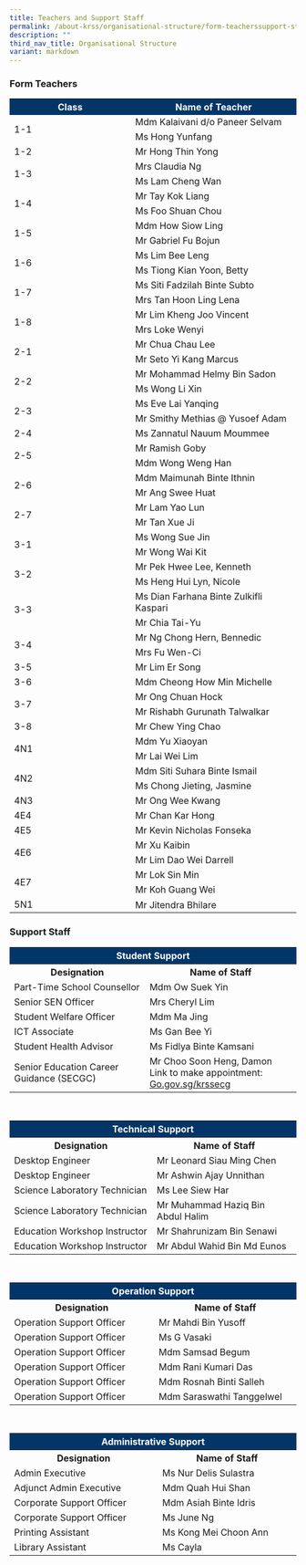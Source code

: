 ```yaml
---
title: Teachers and Support Staff
permalink: /about-krss/organisational-structure/form-teacherssupport-staff/
description: ""
third_nav_title: Organisational Structure
variant: markdown
---
```

### Form Teachers



<style>
table, th, td {
 border-collapse: collapse;
}
</style>

	 
<table>
  <tbody><tr style="background-color:#033668">
    <th style="font-weight:bold; color:#ffffff;width: 300px;">Class</th>
    <th style="font-weight:bold; color:#ffffff;width: 400px;">Name of Teacher</th>
  </tr>
  <tr>
    <td rowspan="2">1-1</td>
    <td>Mdm Kalaivani d/o Paneer Selvam</td>
  </tr>
   <tr>
   <td>Ms Hong Yunfang</td>
  </tr>
  <tr>
    <td>1-2</td>
    <td>Mr Hong Thin Yong</td>
  </tr>
  <tr>
    <td rowspan="2">1-3</td>
   <td>Mrs Claudia Ng</td>
  </tr>
  <tr>
    <td>Ms Lam Cheng Wan</td>
  </tr>
		<tr>
    <td rowspan="2">1-4</td>
   <td>Mr Tay Kok Liang</td>
  </tr>
  <tr>
    <td>Ms Foo Shuan Chou</td>
  </tr>
		<tr>
    <td rowspan="2">1-5</td>
   <td>Mdm How Siow Ling</td>
  </tr>
  <tr>
   <td>Mr Gabriel Fu Bojun</td>
  </tr>
  <tr>
    <td rowspan="2">1-6</td>
   <td>Ms Lim Bee Leng</td>
  </tr>
  <tr>
    <td>Ms Tiong Kian Yoon, Betty</td>
</tr>
  <tr>
    <td rowspan="2">1-7</td>
    <td>Ms Siti Fadzilah Binte Subto</td>
  </tr>
  <tr>
    <td>Mrs Tan Hoon Ling Lena</td>
  </tr>
  <tr>
    <td rowspan="2">1-8</td>
   <td>Mr Lim Kheng Joo Vincent</td>
  </tr>
  <tr>
   <td>Mrs Loke Wenyi</td>
  </tr>
		<tr>
    <td rowspan="2">2-1</td>
     <td>Mr Chua Chau Lee</td>
  </tr>
  <tr>
    <td>Mr Seto Yi Kang Marcus</td>
  </tr>
  <tr>
    <td rowspan="2">2-2</td>
    <td>Mr Mohammad Helmy Bin Sadon</td>
  </tr>
  <tr>
    <td>Ms Wong Li Xin</td>
  </tr>
  <tr>
    <td rowspan="2">2-3</td>
   <td>Ms Eve Lai Yanqing</td>
  </tr>
  <tr>
   <td>Mr Smithy Methias @ Yusoef Adam</td>
  </tr>
  <tr>
    <td>2-4</td>
    <td>Ms Zannatul Nauum Moummee</td>
  </tr>
  <tr>
    <td rowspan="2">2-5</td>
    <td>Mr Ramish Goby</td>
  </tr>
  <tr>
   <td>Mdm Wong Weng Han</td>
  </tr>
  <tr>
    <td rowspan="2">2-6</td>
 <td>Mdm Maimunah Binte Ithnin</td>
  </tr>
  <tr>
 	 <td>Mr Ang Swee Huat</td>
  </tr>
  <tr>
   <td rowspan="2">2-7</td>
    <td>Mr Lam Yao Lun</td>
			</tr> <tr>
  <td>Mr Tan Xue Ji</td>
  </tr><tr>
    <td rowspan="2">3-1</td>
     <td>Ms Wong Sue Jin</td>
		</tr>
  <tr>
  <td>Mr Wong Wai Kit</td>
  </tr>
  <tr>
    <td rowspan="2">3-2</td>
     <td>Mr Pek Hwee Lee, Kenneth</td>
  </tr>
  <tr>
     <td>Ms Heng Hui Lyn, Nicole</td>
  </tr>
  <tr>
    <td rowspan="2">3-3</td>
    <td>Ms Dian Farhana Binte Zulkifli Kaspari</td>
  </tr>
   <tr><td>Mr Chia Tai-Yu</td>
  </tr>
  <tr>
  <td rowspan="2">3-4</td>
  <td>Mr Ng Chong Hern, Bennedic</td>
  </tr>
	  <tr>
	   <td>Mrs Fu Wen-Ci</td>
  </tr>
  <tr>
    <td>3-5</td>
   <td>Mr Lim Er Song</td>
  </tr>
  <tr>
    <td>3-6</td>
  <td>Mdm Cheong How Min Michelle</td>
  </tr>
  <tr>
    <td rowspan="2">3-7</td>
   <td>Mr Ong Chuan Hock</td>
  </tr>
	<tr>
 <td>Mr Rishabh Gurunath Talwalkar</td>
  </tr>
		<tr><td>3-8</td>
  <td>Mr Chew Ying Chao</td>
  </tr>
  <tr>
	<td rowspan="2">4N1</td>
	 <td>Mdm Yu Xiaoyan</td>
  </tr>
	<tr>
    <td>Mr Lai Wei Lim</td>
  </tr>
  <tr>
    <td rowspan="2">4N2</td>
    <td>Mdm Siti Suhara Binte Ismail</td>
  </tr>
  <tr>
    <td>Ms Chong Jieting, Jasmine</td>
  </tr>
  <tr>
    <td rowspan="">4N3</td>
    <td>Mr Ong Wee Kwang</td>
  </tr>
  <tr>
      <td>4E4</td>
    <td>Mr Chan Kar Hong</td>
  </tr>  
  <tr>
    <td>4E5</td>
    <td>Mr Kevin Nicholas Fonseka</td>
  </tr> 
  <tr>
    <td rowspan="2">4E6</td>
     <td>Mr Xu Kaibin</td>
  </tr>
	 <tr><td>Mr Lim Dao Wei Darrell</td>
  </tr>
  <tr>
    <td rowspan="2">4E7</td>
    <td>Mr Lok Sin Min</td>
  </tr>  
<tr><td>Mr Koh Guang Wei</td>
  </tr>
 <tr>
    <td rowspan="2">5N1</td>
    <td>Mr Jitendra Bhilare</td>
	</tr><tr></tr>
</tbody></table>
	

### Support Staff



<style>
table, th, td {
 border-collapse: collapse;
}
</style>

	
<table>
    <tbody><tr><th colspan="2" style="background-color:#033668; font-weight:bold; color:#ffffff; text-align: center;">Student Support</th>
  </tr><tr>
    <th style="font-weight:bold;width: 400px;">Designation</th>
		<th style="font-weight:bold;width: 400px;">Name of Staff</th>
  </tr>
	  <tr>
    <td>Part-Time School Counsellor</td>
    <td>Mdm Ow Suek Yin</td>
  </tr>
	 <tr>
    <td>Senior SEN Officer</td>
    <td>Mrs Cheryl Lim</td>
  </tr>
	<tr>
    <td>Student Welfare Officer</td>
    <td>Mdm Ma Jing</td>
  </tr>
	 <tr>
    <td>ICT Associate</td>
    <td>Ms Gan Bee Yi</td>
  </tr>
	  <tr>
    <td>Student Health Advisor</td>
    <td>Ms Fidlya Binte Kamsani</td>
  </tr>
	<tr>
    <td>Senior Education Career Guidance (SECGC)</td>
    <td>Mr Choo Soon Heng, Damon<br>Link to make appointment: <a href="Go.gov.sg/krsecg">Go.gov.sg/krssecg</a></td>
  </tr>
</tbody></table>


<br>


<style>
table, th, td {
 border-collapse: collapse;
}
</style>

	
<table>
    <tbody><tr><th colspan="2" style="background-color:#033668; font-weight:bold; color:#ffffff; text-align: center;">Technical Support</th>
  </tr><tr>
    <th style="font-weight:bold;width: 400px;">Designation</th>
		<th style="font-weight:bold;width: 400px;">Name of Staff</th>
  </tr>
  <tr>
    <td>Desktop Engineer</td>
    <td>Mr Leonard Siau Ming Chen</td>
  </tr>
	  <tr>
    <td>Desktop Engineer</td>
    <td>Mr Ashwin Ajay Unnithan</td>
  </tr>
  <tr>
    <td>Science Laboratory Technician</td>
    <td>Ms Lee Siew Har</td>
  </tr>
			<tr>
    <td>Science Laboratory Technician</td>
    <td>Mr Muhammad Haziq Bin Abdul Halim</td>
  </tr>
  <tr>
   <td>Education Workshop Instructor</td>
    <td>Mr Shahrunizam Bin Senawi</td>
  </tr>
  <tr>
    <td>Education Workshop Instructor</td>
    <td>Mr Abdul Wahid Bin Md Eunos</td>
  </tr>
</tbody></table>


<br>


<style>
table, th, td {
 border-collapse: collapse;
}
</style>

	
<table>
    <tbody><tr><th colspan="2" style="background-color:#033668; font-weight:bold; color:#ffffff; text-align: center;">Operation Support</th>
  </tr><tr>
    <th style="font-weight:bold; width: 400px;">Designation</th>
		<th style="font-weight:bold;width: 400px;">Name of Staff</th>
  </tr>
  <tr>
    <td>Operation Support Officer</td>
    <td>Mr Mahdi Bin Yusoff</td>
  </tr>
  <tr>
   <td>Operation Support Officer</td>
    <td>Ms G Vasaki</td>
  </tr>
  <tr>
    <td>Operation Support Officer</td>
    <td>Mdm Samsad Begum</td>
  </tr>
  <tr>
    <td>Operation Support Officer</td>
    <td>Mdm Rani Kumari Das</td>
  </tr>
  <tr>
    <td>Operation Support Officer</td>
    <td>Mdm Rosnah Binti Salleh</td>
  </tr>
  <tr>
    <td>Operation Support Officer</td>
    <td>Mdm Saraswathi Tanggelwel</td>
  </tr>
</tbody></table>


<br>


<style>
table, th, td {
 border-collapse: collapse;
}
</style>

	
<table>
    <tbody><tr><th colspan="2" style="background-color:#033668; font-weight:bold; color:#ffffff; text-align: center;">Administrative Support</th>
  </tr><tr>
    <th style="font-weight:bold;width: 400px;">Designation</th>
		<th style="font-weight:bold;width: 400px;">Name of Staff</th>
  </tr>
  <tr>
    <td> Admin Executive</td>
    <td>Ms Nur Delis Sulastra</td>
  </tr>
	  <tr>
    <td>Adjunct Admin Executive</td>
    <td>Mdm Quah Hui Shan</td>
  </tr>
  <tr>
    <td>Corporate Support Officer</td>
    <td>Mdm Asiah Binte Idris</td>
  </tr>
  <tr>
    <td>Corporate Support Officer</td>
    <td>Ms June Ng</td>
  </tr>
  <tr>
    <td>Printing Assistant</td>
    <td>Ms Kong Mei Choon Ann</td>
  </tr>
  <tr>
    <td>Library Assistant</td>
    <td>Ms Cayla</td>
  </tr>
</tbody></table>